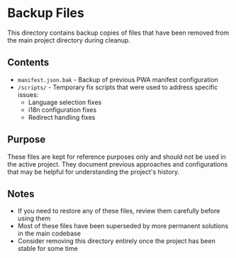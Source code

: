 # Backup Files

This directory contains backup copies of files that have been removed from the main project directory during cleanup.

## Contents

- `manifest.json.bak` - Backup of previous PWA manifest configuration
- `/scripts/` - Temporary fix scripts that were used to address specific issues:
  - Language selection fixes
  - i18n configuration fixes
  - Redirect handling fixes

## Purpose

These files are kept for reference purposes only and should not be used in the active project. They document previous approaches and configurations that may be helpful for understanding the project's history.

## Notes

- If you need to restore any of these files, review them carefully before using them
- Most of these files have been superseded by more permanent solutions in the main codebase
- Consider removing this directory entirely once the project has been stable for some time